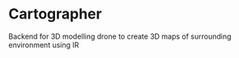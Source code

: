 # Cartographer
Backend for 3D modelling drone to create 3D maps of surrounding environment using IR 
